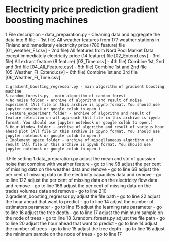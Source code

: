 # Electricity price prediction gradient boosting machines

1.File description
	- data_preparation.py - Cleaning data and aggregate the data into 6 file:
		- 1st file) All weather features from 177 weather stations in Finland andimmediately electricity price (780 feature) file [01_weather_FI.csv]
		- 2nd file) All features from Nord Pool Market Data except immediately electricity price (14 feature) file [02_Extend.csv]
		- 3rd file) All extract feature (8 feature) [03_Time.csv]
		- 4th file) Combine 1st, 2nd and 3rd file [04_All_Feature.csv]
		- 5th file) Combine 1st and 2nd file [05_Weather_FI_Extend.csv]
		- 6th file) Combine 1st and 3rd file [06_Weather_FI_Time.csv]

	2.gradient_boosting_regressor.py - main algorithm of gradient boosting machine 
	3.random_forests.py - main algorithm of random forest
	4.No noise folder - archive of algorithm and result of noise experiment (All file in this archive is ipynb format. You should use jupyter notebook or google colab to open.) 
	5.Feature_experiment folder - archive of algorithm and result of feature selection on all approach (All file in this archive is ipynb format. You should use jupyter notebook or google colab to open.)
	6.Hour Window folder - archive of algorithm and result of various hour ahead plot (All file in this archive is ipynb format. You should use jupyter notebook or google colab to open.) 
	7.Implement space folder - archive of miscellaneous algorithm and result (All file in this archive is ipynb format. You should use jupyter notebook or google colab to open.) 

II.File setting 
	1.data_preparation.py
		adjust the mean and std of gaussian noise that combine with weather feature - go to line 98
		adjust the per cent of missing data on the weather data and remove - go to line 68
		adjust the per cent of missing data on the electricity capacities data and remove - go to line 122
		adjust the per cent of missing data on the electricity flow data and remove - go to line 166
		adjust the per cent of missing data on the trades volumes data and remove - go to line 210
	2.gradient_boosting_regressor.py
		adjust the file path - go to line 22
		adjust the hour ahead that want to predict - go to line 14
		adjust the number of estimators parameter - go to line 15
		adjust the learning rate parameter - go to line 16
		adjust the tree depth - go to line 17
		adjust the minimum sample on the node of trees - go to line 18
	3.random_forests.py
		adjust the file path - go to line 20
		adjust the hour ahead that want to predict - go to line 14
		adjust the number of trees - go to line 15
		adjust the tree depth - go to line 16
		adjust the minimum sample on the node of trees - go to line 17
